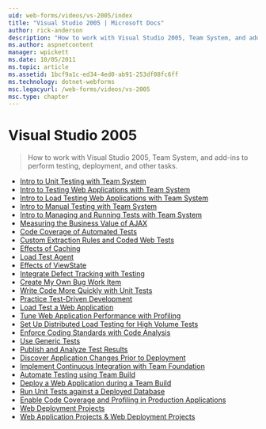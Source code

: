 ```yaml
---
uid: web-forms/videos/vs-2005/index
title: "Visual Studio 2005 | Microsoft Docs"
author: rick-anderson
description: "How to work with Visual Studio 2005, Team System, and add-ins to perform testing, deployment, and other tasks."
ms.author: aspnetcontent
manager: wpickett
ms.date: 10/05/2011
ms.topic: article
ms.assetid: 1bcf9a1c-ed34-4ed0-ab91-253df08fc6ff
ms.technology: dotnet-webforms
msc.legacyurl: /web-forms/videos/vs-2005
msc.type: chapter
---
```

Visual Studio 2005
====================
> How to work with Visual Studio 2005, Team System, and add-ins to perform testing, deployment, and other tasks.


- [Intro to Unit Testing with Team System](introduction-to-unit-testing-with-team-system.md)
- [Intro to Testing Web Applications with Team System](introduction-to-testing-web-applications-with-team-system.md)
- [Intro to Load Testing Web Applications with Team System](introduction-to-load-testing-web-applications-with-team-system.md)
- [Intro to Manual Testing with Team System](introduction-to-manual-testing-with-team-system.md)
- [Intro to Managing and Running Tests with Team System](introduction-to-managing-and-running-tests-with-team-system.md)
- [Measuring the Business Value of AJAX](measuring-the-business-value-of-ajax.md)
- [Code Coverage of Automated Tests](code-coverage-of-automated-tests.md)
- [Custom Extraction Rules and Coded Web Tests](custom-extraction-rules-and-coded-web-tests.md)
- [Effects of Caching](the-effects-of-caching.md)
- [Load Test Agent](using-the-load-test-agent.md)
- [Effects of ViewState](the-effects-of-viewstate.md)
- [Integrate Defect Tracking with Testing](how-do-i-integrate-defect-tracking-with-testing.md)
- [Create My Own Bug Work Item](how-do-i-create-my-own-bug-work-item.md)
- [Write Code More Quickly with Unit Tests](how-do-i-write-code-more-quickly-with-unit-tests.md)
- [Practice Test-Driven Development](how-do-i-practice-test-driven-development.md)
- [Load Test a Web Application](how-do-i-load-test-a-web-application.md)
- [Tune Web Application Performance with Profiling](how-do-i-tune-web-application-performance-with-profiling.md)
- [Set Up Distributed Load Testing for High Volume Tests](how-do-i-set-up-distributed-load-testing-for-high-volume-tests.md)
- [Enforce Coding Standards with Code Analysis](how-do-i-enforce-coding-standards-with-code-analysis.md)
- [Use Generic Tests](how-do-i-use-generic-tests.md)
- [Publish and Analyze Test Results](how-do-i-publish-and-analyze-test-results.md)
- [Discover Application Changes Prior to Deployment](how-do-i-discover-application-changes-prior-to-deployment.md)
- [Implement Continuous Integration with Team Foundation](how-do-i-implement-continuous-integration-with-team-foundation.md)
- [Automate Testing using Team Build](how-do-i-automate-testing-using-team-build.md)
- [Deploy a Web Application during a Team Build](how-do-i-deploy-a-web-application-during-a-team-build.md)
- [Run Unit Tests against a Deployed Database](how-do-i-run-unit-tests-against-a-deployed-database.md)
- [Enable Code Coverage and Profiling in Production Applications](how-do-i-enable-code-coverage-and-profiling-in-production-applications.md)
- [Web Deployment Projects](web-deployment-projects.md)
- [Web Application Projects & Web Deployment Projects](web-application-projects-web-deployment-projects.md)
